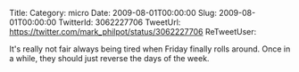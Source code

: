 Title: 
Category: micro
Date: 2009-08-01T00:00:00
Slug: 2009-08-01T00:00:00
TwitterId: 3062227706
TweetUrl: https://twitter.com/mark_philpot/status/3062227706
ReTweetUser: 

It's really not fair always being tired when Friday finally rolls around. Once in a while, they should just reverse the days of the week.